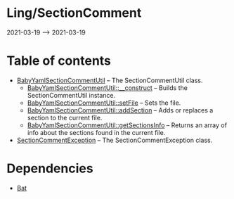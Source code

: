 Ling/SectionComment
================
2021-03-19 --> 2021-03-19




Table of contents
===========

- [BabyYamlSectionCommentUtil](https://github.com/lingtalfi/SectionComment/blob/master/doc/api/Ling/SectionComment/BabyYamlSectionCommentUtil.md) &ndash; The SectionCommentUtil class.
    - [BabyYamlSectionCommentUtil::__construct](https://github.com/lingtalfi/SectionComment/blob/master/doc/api/Ling/SectionComment/BabyYamlSectionCommentUtil/__construct.md) &ndash; Builds the SectionCommentUtil instance.
    - [BabyYamlSectionCommentUtil::setFile](https://github.com/lingtalfi/SectionComment/blob/master/doc/api/Ling/SectionComment/BabyYamlSectionCommentUtil/setFile.md) &ndash; Sets the file.
    - [BabyYamlSectionCommentUtil::addSection](https://github.com/lingtalfi/SectionComment/blob/master/doc/api/Ling/SectionComment/BabyYamlSectionCommentUtil/addSection.md) &ndash; Adds or replaces a section to the current file.
    - [BabyYamlSectionCommentUtil::getSectionsInfo](https://github.com/lingtalfi/SectionComment/blob/master/doc/api/Ling/SectionComment/BabyYamlSectionCommentUtil/getSectionsInfo.md) &ndash; Returns an array of info about the sections found in the current file.
- [SectionCommentException](https://github.com/lingtalfi/SectionComment/blob/master/doc/api/Ling/SectionComment/Exception/SectionCommentException.md) &ndash; The SectionCommentException class.


Dependencies
============
- [Bat](https://github.com/lingtalfi/Bat)


